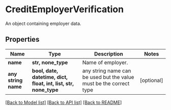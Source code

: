 # CreditEmployerVerification

An object containing employer data.

## Properties
Name | Type | Description | Notes
------------ | ------------- | ------------- | -------------
**name** | **str, none_type** | Name of employer. | 
**any string name** | **bool, date, datetime, dict, float, int, list, str, none_type** | any string name can be used but the value must be the correct type | [optional]

[[Back to Model list]](../README.md#documentation-for-models) [[Back to API list]](../README.md#documentation-for-api-endpoints) [[Back to README]](../README.md)


